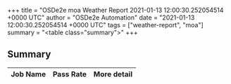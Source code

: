 +++
title = "OSDe2e moa Weather Report 2021-01-13 12:00:30.252054514 +0000 UTC"
author = "OSDe2e Automation"
date = "2021-01-13 12:00:30.252054514 +0000 UTC"
tags = ["weather-report", "moa"]
summary = "<table class=\"summary\"></table>"
+++
## Summary

| Job Name | Pass Rate | More detail |
|----------|-----------|-------------|



